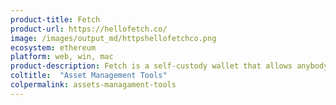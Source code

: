 ```yaml
---
product-title: Fetch
product-url: https://hellofetch.co/
image: /images/output_md/httpshellofetchco.png
ecosystem: ethereum
platform: web, win, mac
product-description: Fetch is a self-custody wallet that allows anybody to manage tokens and transact across 20+ exchanges easily.
coltitle:  "Asset Management Tools"
colpermalink: assets-managament-tools
---
```

